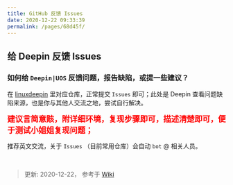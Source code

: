 ```yaml
---
title: GitHub 反馈 Issues
date: 2020-12-22 09:33:39
permalink: /pages/68d45f/
---
```

## 给 Deepin 反馈 Issues

### 如何给 `Deepin|UOS` 反馈问题，报告缺陷，或提一些建议？

在 [linuxdeepin](https://github.com/linuxdeepin) 里对应仓库，正常提交 `Issues` 即可；此处是 Deepin 查看问题缺陷来源，也是你与其他人交流之地，尝试自行解决。



<font size="4" color="red">**建议言简意赅，附详细环境，复现步骤即可，描述清楚即可，便于测试小姐姐复现问题；**</font>



推荐英文交流，关于 `Issues` （目前常用仓库）会自动 `bot` @ 相关人员。

<br>

> 更新: 2020-12-22， 参考于 [Wiki](https://github.com/linuxdeepin/developer-center/issues/new/choose)